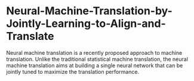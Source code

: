 # Neural-Machine-Translation-by-Jointly-Learning-to-Align-and-Translate
Neural machine translation is a recently proposed approach to machine translation. Unlike the traditional statistical machine translation, the neural machine translation aims at building a single neural network that can be jointly tuned to maximize the translation performance.



